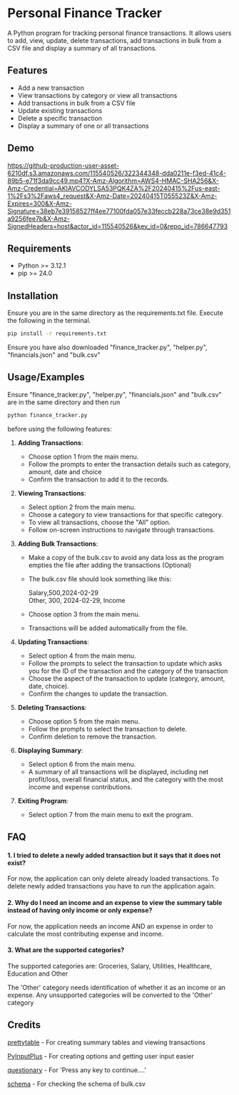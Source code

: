 
# Personal Finance Tracker

A Python program for tracking personal finance transactions. It allows users to add, view, update, delete transactions, add transactions in bulk from a CSV file and display a summary of all transactions.


## Features

- Add a new transaction
- View transactions by category or view all transactions
- Add transactions in bulk from a CSV file
- Update existing transactions
- Delete a specific transaction
- Display a summary of one or all transactions

## Demo

https://github-production-user-asset-6210df.s3.amazonaws.com/115540526/322344348-dda0211e-f3ed-41c4-89b5-e71f3da9cc49.mp4?X-Amz-Algorithm=AWS4-HMAC-SHA256&X-Amz-Credential=AKIAVCODYLSA53PQK4ZA%2F20240415%2Fus-east-1%2Fs3%2Faws4_request&X-Amz-Date=20240415T055523Z&X-Amz-Expires=300&X-Amz-Signature=38eb7e39158527ff4ee77100fda057e33feccb228a73ce38e9d351a9256fee7b&X-Amz-SignedHeaders=host&actor_id=115540526&key_id=0&repo_id=786647793

## Requirements
- Python >= 3.12.1
- pip >= 24.0

## Installation

Ensure you are in the same directory as the requirements.txt file. Execute the following in the terminal.

```bash
pip install -r requirements.txt
```

Ensure you have also downloaded "finance_tracker.py", "helper.py", "financials.json" and "bulk.csv"

## Usage/Examples

Ensure "finance_tracker.py", "helper.py", "financials.json" and "bulk.csv" are in the same directory and then run 
```bash
python finance_tracker.py
```

 before using the following features:

1. **Adding Transactions**:
   - Choose option 1 from the main menu.
   - Follow the prompts to enter the transaction details such as category, amount, date and choice
   - Confirm the transaction to add it to the records.

2. **Viewing Transactions**:
   - Select option 2 from the main menu.
   - Choose a category to view transactions for that specific category.
   - To view all transactions, choose the "All" option.
   - Follow on-screen instructions to navigate through transactions.

3. **Adding Bulk Transactions**:
   - Make a copy of the bulk.csv to avoid any data loss as the program empties the file after adding the transactions (Optional)
   - The bulk.csv file should look something like this:
   
      Salary,500,2024-02-29\
      Other, 300, 2024-02-29, Income 

   - Choose option 3 from the main menu.
   - Transactions will be added automatically from the file.

4. **Updating Transactions**:
   - Select option 4 from the main menu.
   - Follow the prompts to select the transaction to update which asks you for the ID of the transaction and the category of the transaction
   - Choose the aspect of the transaction to update (category, amount, date, choice).
   - Confirm the changes to update the transaction.

5. **Deleting Transactions**:
   - Choose option 5 from the main menu.
   - Follow the prompts to select the transaction to delete.
   - Confirm deletion to remove the transaction.

6. **Displaying Summary**:
   - Select option 6 from the main menu.
   - A summary of all transactions will be displayed, including net profit/loss, overall financial status, and the category with the most income and expense contributions.   

7. **Exiting Program**:
   - Select option 7 from the main menu to exit the program.


## FAQ
#### 1. I tried to delete a newly added transaction but it says that it does not exist?

For now, the application can only delete already loaded transactions. To delete newly added transactions you have to run the application again.

#### 2. Why do I need an income and an expense to view the summary table instead of having only income or only expense?

For now, the application needs an income AND an expense in order to calculate the most contributing expense and income.

#### 3. What are the supported categories?

The supported categories are:
Groceries, Salary, Utilities, Healthcare, Education and Other

The 'Other' category needs identification of whether it as an income or an expense. Any unsupported categories will be converted to the 'Other' category

## Credits

[prettytable](https://github.com/jazzband/prettytable) - For creating summary tables and viewing transactions

[PyInputPlus](https://github.com/asweigart/pyinputplus) - For creating options and getting user input easier

[questionary](https://github.com/tmbo/questionary) - For 'Press any key to continue....'

[schema](https://github.com/keleshev/schema) - For checking the schema of bulk.csv
